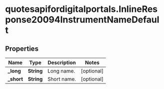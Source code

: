 # quotesapifordigitalportals.InlineResponse20094InstrumentNameDefault

## Properties

Name | Type | Description | Notes
------------ | ------------- | ------------- | -------------
**_long** | **String** | Long name. | [optional] 
**_short** | **String** | Short name. | [optional] 


